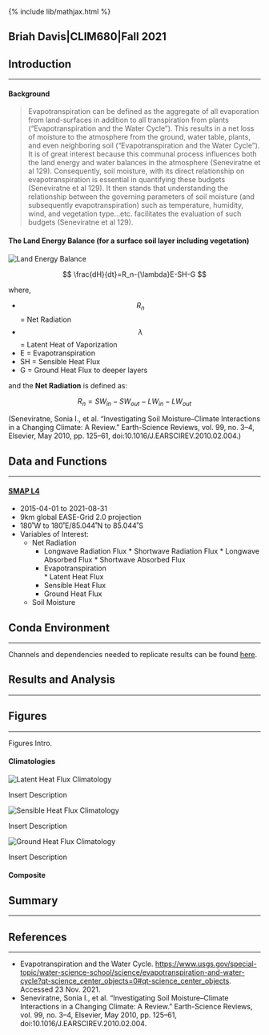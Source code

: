 {% include lib/mathjax.html %}

## Briah Davis|CLIM680|Fall 2021

## Introduction
---
#### Background

> Evapotranspiration can be defined as the aggregate of all evaporation from land-surfaces in addition to all transpiration from plants (“Evapotranspiration and the Water Cycle”). This results in a net loss of moisture to the atmosphere from the ground, water table, plants, and even neighboring soil (“Evapotranspiration and the Water Cycle”). It is of great interest because this communal process influences both the land energy and water balances in the atmosphere (Seneviratne et al 129). Consequently, soil moisture, with its direct relationship on evapotranspiration is essential in quantifying these budgets (Seneviratne et al 129). It then stands that understanding the relationship between the governing parameters of soil moisture (and subsequently evapotranspiration) such as temperature, humidity, wind, and vegetation type…etc. facilitates the evaluation of such budgets (Seneviratne et al 129).

#### The Land Energy Balance (for a surface soil layer including vegetation)

![Land Energy Balance](Seneviratne_LandEnergyBalance.png)

$$
\frac{dH}{dt}=R_n-{\lambda}E-SH-G
$$

where, <br>
* $$R_n$$ = Net Radiation <br>
* $${\lambda}$$ = Latent Heat of Vaporization <br>
* E = Evapotranspiration <br>
* SH = Sensible Heat Flux <br>
* G = Ground Heat Flux to deeper layers <br>

and the **Net Radiation** is defined as:

$$
R_n=SW_{in}-SW_{out}-LW_{in}-LW_{out}
$$

(Seneviratne, Sonia I., et al. “Investigating Soil Moisture–Climate Interactions in a Changing Climate: A Review.” Earth-Science Reviews, vol. 99, no. 3–4, Elsevier, May 2010, pp. 125–61, doi:10.1016/J.EARSCIREV.2010.02.004.)

## Data and Functions
---
#### **[SMAP L4](./SMAP.md)**
 
* 2015-04-01 to 2021-08-31
* 9km global EASE-Grid 2.0 projection
* 180˚W to 180˚E/85.044˚N to 85.044˚S
* Variables of Interest:
	* Net Radiation  
		* Longwave Radiation Flux
                * Shortwave Radiation Flux
                * Longwave Absorbed Flux
                * Shortwave Absorbed Flux
        * Evapotranspiration           
                * Latent Heat Flux
        * Sensible Heat Flux
        * Ground Heat Flux
	* Soil Moisture

## Conda Environment
---
Channels and dependencies needed to replicate results can be found [here](./env.md).

## Results and Analysis
---

## Figures
---
Figures Intro.

#### Climatologies

![Latent Heat Flux Climatology](/Figs/Climo_LHF.png)

Insert Description

![Sensible Heat Flux Climatology](/Figs/Climo_SHF.png)

Insert Description

![Ground Heat Flux Climatology](/Figs/Climo_GHF.png)

Insert Description


#### Composite


## Summary
---


## References
---

* Evapotranspiration and the Water Cycle. https://www.usgs.gov/special-topic/water-science-school/science/evapotranspiration-and-water-cycle?qt-science_center_objects=0#qt-science_center_objects. Accessed 23 Nov. 2021.
* Seneviratne, Sonia I., et al. “Investigating Soil Moisture–Climate Interactions in a Changing Climate: A Review.” Earth-Science Reviews, vol. 99, no. 3–4, Elsevier, May 2010, pp. 125–61, doi:10.1016/J.EARSCIREV.2010.02.004.

